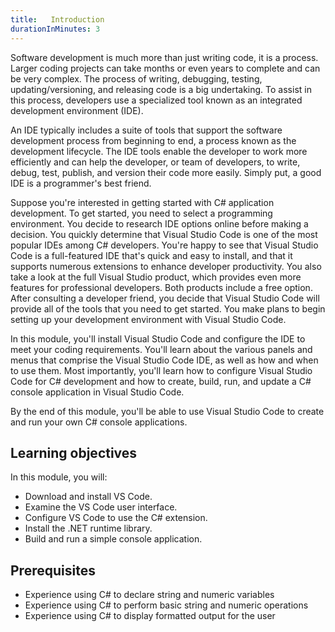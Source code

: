 ```yaml
---
title:   Introduction
durationInMinutes: 3
---
```

Software development is much more than just writing code, it is a process. Larger coding projects can take months or even years to complete and can be very complex. The process of writing, debugging, testing, updating/versioning, and releasing code is a big undertaking. To assist in this process, developers use a specialized tool known as an integrated development environment (IDE).

An IDE typically includes a suite of tools that support the software development process from beginning to end, a process known as the development lifecycle. The IDE tools enable the developer to work more efficiently and can help the developer, or team of developers, to write, debug, test, publish, and version their code more easily. Simply put, a good IDE is a programmer's best friend.

Suppose you're interested in getting started with C# application development. To get started, you need to select a programming environment. You decide to research IDE options online before making a decision. You quickly determine that Visual Studio Code is one of the most popular IDEs among C# developers. You're happy to see that Visual Studio Code is a full-featured IDE that's quick and easy to install, and that it supports numerous extensions to enhance developer productivity. You also take a look at the full Visual Studio product, which provides even more features for professional developers. Both products include a free option. After consulting a developer friend, you decide that Visual Studio Code will provide all of the tools that you need to get started. You make plans to begin setting up your development environment with Visual Studio Code.

In this module, you'll install Visual Studio Code and configure the IDE to meet your coding requirements. You'll learn about the various panels and menus that comprise the Visual Studio Code IDE, as well as how and when to use them. Most importantly, you'll learn how to configure Visual Studio Code for C# development and how to create, build, run, and update a C# console application in Visual Studio Code.

By the end of this module, you'll be able to use Visual Studio Code to create and run your own C# console applications.

## Learning objectives

In this module, you will:

- Download and install VS Code.
- Examine the VS Code user interface.
- Configure VS Code to use the C# extension.
- Install the .NET runtime library.
- Build and run a simple console application.

## Prerequisites

- Experience using C# to declare string and numeric variables
- Experience using C# to perform basic string and numeric operations
- Experience using C# to display formatted output for the user
